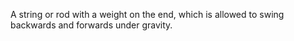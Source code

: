 A string or rod with a weight on the end, which is allowed to swing
backwards and forwards under gravity.
